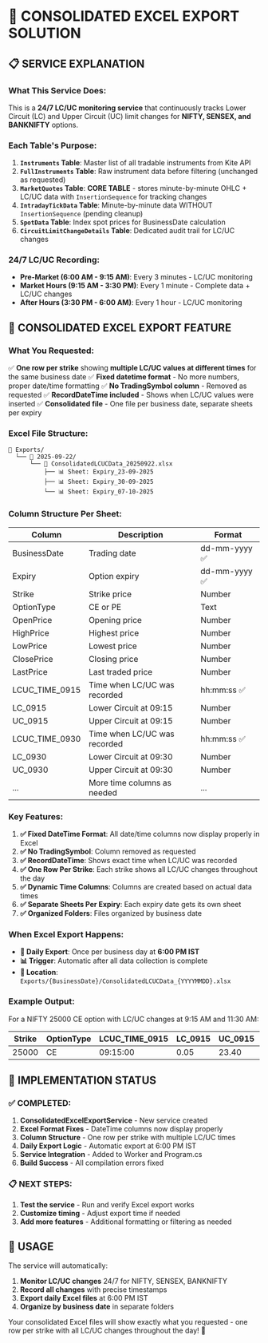# 🎯 CONSOLIDATED EXCEL EXPORT SOLUTION

## **📋 SERVICE EXPLANATION**

### **What This Service Does:**
This is a **24/7 LC/UC monitoring service** that continuously tracks Lower Circuit (LC) and Upper Circuit (UC) limit changes for **NIFTY, SENSEX, and BANKNIFTY** options.

### **Each Table's Purpose:**

1. **`Instruments` Table**: Master list of all tradable instruments from Kite API
2. **`FullInstruments` Table**: Raw instrument data before filtering (unchanged as requested)
3. **`MarketQuotes` Table**: **CORE TABLE** - stores minute-by-minute OHLC + LC/UC data with `InsertionSequence` for tracking changes
4. **`IntradayTickData` Table**: Minute-by-minute data WITHOUT `InsertionSequence` (pending cleanup)
5. **`SpotData` Table**: Index spot prices for BusinessDate calculation
6. **`CircuitLimitChangeDetails` Table**: Dedicated audit trail for LC/UC changes

### **24/7 LC/UC Recording:**
- **Pre-Market (6:00 AM - 9:15 AM)**: Every 3 minutes - LC/UC monitoring
- **Market Hours (9:15 AM - 3:30 PM)**: Every 1 minute - Complete data + LC/UC changes
- **After Hours (3:30 PM - 6:00 AM)**: Every 1 hour - LC/UC monitoring

## **🎯 CONSOLIDATED EXCEL EXPORT FEATURE**

### **What You Requested:**
✅ **One row per strike** showing **multiple LC/UC values at different times** for the same business date
✅ **Fixed datetime format** - No more numbers, proper date/time formatting
✅ **No TradingSymbol column** - Removed as requested
✅ **RecordDateTime included** - Shows when LC/UC values were inserted
✅ **Consolidated file** - One file per business date, separate sheets per expiry

### **Excel File Structure:**

```
📁 Exports/
  └── 📁 2025-09-22/
      └── 📄 ConsolidatedLCUCData_20250922.xlsx
          ├── 📊 Sheet: Expiry_23-09-2025
          ├── 📊 Sheet: Expiry_30-09-2025
          └── 📊 Sheet: Expiry_07-10-2025
```

### **Column Structure Per Sheet:**

| Column | Description | Format |
|--------|-------------|---------|
| BusinessDate | Trading date | dd-mm-yyyy ✅ |
| Expiry | Option expiry | dd-mm-yyyy ✅ |
| Strike | Strike price | Number |
| OptionType | CE or PE | Text |
| OpenPrice | Opening price | Number |
| HighPrice | Highest price | Number |
| LowPrice | Lowest price | Number |
| ClosePrice | Closing price | Number |
| LastPrice | Last traded price | Number |
| LCUC_TIME_0915 | Time when LC/UC was recorded | hh:mm:ss ✅ |
| LC_0915 | Lower Circuit at 09:15 | Number |
| UC_0915 | Upper Circuit at 09:15 | Number |
| LCUC_TIME_0930 | Time when LC/UC was recorded | hh:mm:ss ✅ |
| LC_0930 | Lower Circuit at 09:30 | Number |
| UC_0930 | Upper Circuit at 09:30 | Number |
| ... | More time columns as needed | ... |

### **Key Features:**

1. **✅ Fixed DateTime Format**: All date/time columns now display properly in Excel
2. **✅ No TradingSymbol**: Column removed as requested
3. **✅ RecordDateTime**: Shows exact time when LC/UC was recorded
4. **✅ One Row Per Strike**: Each strike shows all LC/UC changes throughout the day
5. **✅ Dynamic Time Columns**: Columns are created based on actual data times
6. **✅ Separate Sheets Per Expiry**: Each expiry date gets its own sheet
7. **✅ Organized Folders**: Files organized by business date

### **When Excel Export Happens:**

- **📅 Daily Export**: Once per business day at **6:00 PM IST**
- **📊 Trigger**: Automatic after all data collection is complete
- **📁 Location**: `Exports/{BusinessDate}/ConsolidatedLCUCData_{YYYYMMDD}.xlsx`

### **Example Output:**

For a NIFTY 25000 CE option with LC/UC changes at 9:15 AM and 11:30 AM:

| Strike | OptionType | LCUC_TIME_0915 | LC_0915 | UC_0915 | LCUC_TIME_1130 | LC_1130 | UC_1130 |
|--------|------------|----------------|---------|---------|----------------|---------|---------|
| 25000 | CE | 09:15:00 | 0.05 | 23.40 | 11:30:00 | 0.05 | 25.10 |

## **🚀 IMPLEMENTATION STATUS**

### **✅ COMPLETED:**
1. **ConsolidatedExcelExportService** - New service created
2. **Excel Format Fixes** - DateTime columns now display properly
3. **Column Structure** - One row per strike with multiple LC/UC times
4. **Daily Export Logic** - Automatic export at 6:00 PM IST
5. **Service Integration** - Added to Worker and Program.cs
6. **Build Success** - All compilation errors fixed

### **📋 NEXT STEPS:**
1. **Test the service** - Run and verify Excel export works
2. **Customize timing** - Adjust export time if needed
3. **Add more features** - Additional formatting or filtering as needed

## **🎯 USAGE**

The service will automatically:
1. **Monitor LC/UC changes** 24/7 for NIFTY, SENSEX, BANKNIFTY
2. **Record all changes** with precise timestamps
3. **Export daily Excel files** at 6:00 PM IST
4. **Organize by business date** in separate folders

Your consolidated Excel files will show exactly what you requested - one row per strike with all LC/UC changes throughout the day! 🎉


